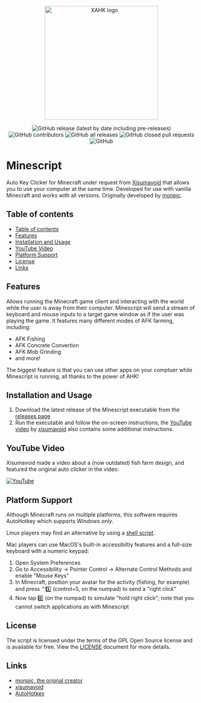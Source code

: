 <p align="center">
    <img src="https://raw.githubusercontent.com/histefanhere/XAHK/master/assets/logo.png" height="300" alt="XAHK logo">
</p>
<p align="center">
  <img alt="GitHub release (latest by date including pre-releases)" src="https://img.shields.io/github/v/release/histefanhere/XAHK?include_prereleases">
  <img alt="GitHub contributors" src="https://img.shields.io/github/contributors/histefanhere/XAHK">
  <img alt="GitHub all releases" src="https://img.shields.io/github/downloads/histefanhere/XAHK/total?logo=GitHub">
  <img alt="GitHub closed pull requests" src="https://img.shields.io/github/issues-pr-closed/histefanhere/XAHK">
  <img alt="GitHub" src="https://img.shields.io/github/license/histefanhere/XAHK">
</p>


# Minescript
Auto Key Clicker for Minecraft under request from [Xisumavoid](https://www.youtube.com/c/XisumavoidMC) that allows you to use your computer at the same time. Developed for use with vanilla Minecraft and works with all versions. Originally developed by [monpjc](https://github.com/monpjc).


## Table of contents
- [Table of contents](#table-of-contents)
- [Features](#features)
- [Installation and Usage](#installation-and-usage)
- [YouTube Video](#youtube-video)
- [Platform Support](#platform-support)
- [License](#license)
- [Links](#links)


## Features
Allows running the Minecraft game client and interacting with the world while the user is away from their computer. Minescript will send a stream of keyboard and mouse inputs to a target game window as if the user was playing the game. It features many different modes of AFK farming, including:
- AFK Fishing
- AFK Concrete Convertion
- AFK Mob Grinding
- and more!

The biggest feature is that you can use other apps on your comptuer while Minescript is running, all thanks to the power of AHK!


## Installation and Usage
1. Download the latest release of the Minescript executable from the [releases page](https://github.com/histefanhere/minescript/releases)
2. Run the executable and follow the on-screen instructions; the [YouTube video](https://youtu.be/-wKW0OovGK4?t=280) by [xisumavoid](https://www.youtube.com/channel/UCU9pX8hKcrx06XfOB-VQLdw) also contains some additional instructions.


## YouTube Video
Xisumavoid made a video about a (now outdated) fish farm design, and featured the original auto clicker in the video:

[![YouTube](https://img.youtube.com/vi/-wKW0OovGK4/0.jpg)](https://youtu.be/-wKW0OovGK4?t=280 "Click to play on YouTube")


## Platform Support
Although Minecraft runs on multiple platforms, this software requires AutoHotkey which supports *Windows only*.

Linux players may find an alternative by using a [shell script](https://www.reddit.com/r/Minecraft/comments/bu4gka/linux_autoclicker_bash_script_useful_for_afk/).

Mac players can use MacOS's built-in accessibiltiy features and a full-size keyboard with a numeric keypad:
1. Open System Preferences
2. Go to Accessibility → Pointer Control → Alternate Control Methods and enable "Mouse Keys"
3. In Minecraft, position your avatar for the activity (fishing, for example) and press ⌃5️⃣  (control+5, on the numpad) to send a "right click"
4. Now tap 0️⃣  (on the numpad) to simulate "hold right click"; note that you cannot switch applications as with Minescript


## License
The script is licensed under the terms of the GPL Open Source license and is available for free. View the [LICENSE](https://github.com/histefanhere/minescript/blob/master/LICENSE) document for more details.


## Links
- [monpjc, the orignal creator](https://github.com/monpjc)
- [xisumavoid](https://www.youtube.com/c/XisumavoidMC)
- [AutoHotkey](https://www.autohotkey.com/)
